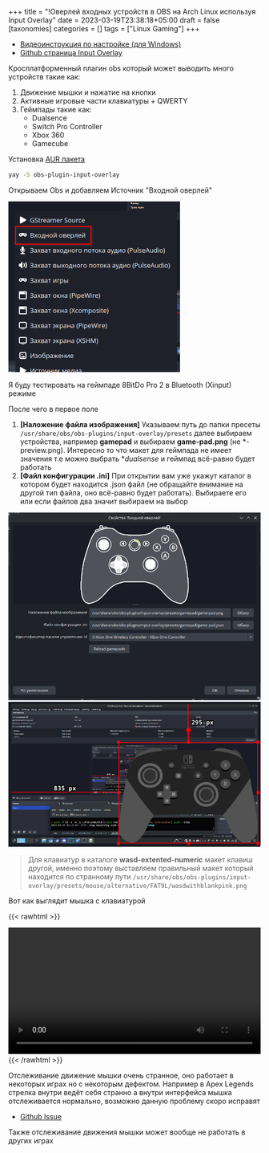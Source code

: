 +++
title = "!Оверлей входных устройств в OBS на Arch Linux используя Input Overlay"
date = 2023-03-19T23:38:18+05:00
draft = false
[taxonomies]
categories = []
tags = ["Linux Gaming"]
+++

* [Видеоинструкция по настройке (для Windows)](https://www.youtube.com/watch?v=bAFTAaKZf4k)
* [Github страница Input Overlay](https://github.com/univrsal/input-overlay)

Кросплатформенный плагин obs который может выводить много устройств такие как:
1. Движение мышки и нажатие на кнопки
2. Активные игровые части клавиатуры + QWERTY
3. Геймпады такие как:
	* Dualsence
	* Switch Pro Controller
	* Xbox 360
	* Gamecube

Установка [AUR пакета](https://aur.archlinux.org/packages/obs-plugin-input-overlay)
```sh
yay -S obs-plugin-input-overlay
```

Открываем Obs и добавляем Источник "Входной оверлей"

![](/images/input-overlay-in-obs/Screenshot_20230320_005346.png)

Я буду тестировать на геймпаде 8BitDo Pro 2 в Bluetooth (Xinput) режиме

После чего в первое поле
1. **[Наложение файла изображения]** Указываем путь до папки пресеты `/usr/share/obs/obs-plugins/input-overlay/presets` далее выбираем устройства, например **gamepad** и выбираем **game-pad.png** (не *-preview.png). Интересно то что макет для геймпада не имеет значения т.е можно выбрать **dualsense* и геймпад всё-равно будет работать
2. **[Файл конфигурации .ini]** При открытии вам уже укажут каталог в котором будет находится .json файл (не обращайте внимание на другой тип файла, оно всё-равно будет работать). Выбираете его или если файлов два значит выбираем на выбор

![](/images/input-overlay-in-obs/1679260464.gif)
![](/images/input-overlay-in-obs/1679260735.gif)

> Для клавиатур в каталоге **wasd-extented-numeric** макет клавиш другой, именно поэтому выставляем правильный макет который находится по странному пути `/usr/share/obs/obs-plugins/input-overlay/presets/mouse/alternative/FAT9L/wasdwithblankpink.png`

Вот как выглядит мышка с клавиатурой

{{< rawhtml >}}
<!-- Опции controls: autoplay/play/pause -->
<video width=100% controls play>
    <source src="/input-overlay-in-obs/input-overlay-on-linux.mp4" type="video/mp4">
    Your browser does not support the video tag.
</video>
{{< /rawhtml >}}

Отслеживание движение мышки очень странное, оно работает в некоторых играх но с некоторым дефектом. Например в Apex Legends стрелка внутри ведёт себя странно а внутри интерфейса мышка отслеживается нормально, возможно данную проблему скоро исправят
* [Github Issue](https://github.com/univrsal/input-overlay/issues/310)

Также отслеживание движения мышки может вообще не работать в других играх

